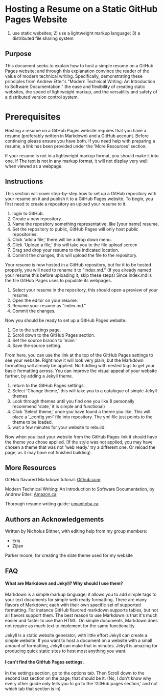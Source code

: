 # Hosting a Resume on a Static GitHub Pages Website

1) use static websites; 2) use a lightweight markup language; 3) a distributed file sharing system

## Purpose

This document seeks to explain how to host a simple resume on a GitHub Pages website; and through this explanation convince the reader of the value of modern technical writing. Specifically, demonstrating these principles from Andrew Etter's "Modern Technical Writing: An Introduction to Software Documentation." the ease and flexibility of creating static websites, the speed of lightweight markup, and the versatility and safety of a distributed version control system.

# Prerequisites

Hosting a resume on a GitHub Pages website requires that you have a resume (preferably written in Markdown) and a GitHub account. Before continuing please ensure you have both. If you need help with preparing a resume, a link has been provided under the 'More Resources' section.

If your resume is not in a lightweight markup format, you should make it into one. If The text is not in any markup format, it will not display very well when viewed as a webpage.

## Instructions

This section will cover step-by-step how to set up a GitHub repository with your resume on it and publish it to a GitHub Pages website. To begin, you first need to create a repository an upload your resume to it.

1. login to GitHub.
2. Create a new repository.
3. Name the repository something representative, like [your name] resume.
4. Set the repository to public, GitHub Pages will only host public repositories.
5. Click 'add a file,' there will be a drop down menu.
6. Click 'Upload a file,' this will take you to the file upload screen
7. Drag and drop your resume to the indicated location.
8. Commit the changes, this will upload the file to the repository.

Your resume is now hosted in a GitHub repository, but for it to be hosted properly, you will need to rename it to "index.md." (If you already named your resume this before uploading it, skip these steps) Since index.md is the file GitHub Pages uses to populate its webpages.

1. Select your resume in the repository, this should open a preview of your resume.
2. Open the editor on your resume.
3. Rename your resume as "index.md."
4. Commit the changes.

Now you should be ready to set up a GitHub Pages website.

1. Go to the settings page.
2. Scroll down to the GitHub Pages section.
3. Set the source branch to 'main.'
4. Save the source setting.

From here, you can use the link at the top of the GitHub Pages settings to see your website. Right now it will look very plain; but the Markdown formatting will already be applied. No fiddling with nested tags to get your basic formatting across. You can improve the visual appeal of your website further, by adding a Jekyll theme.

1. return to the GitHub Pages settings.
2. Select 'Change theme,' this will take you to a catalogue of simple Jekyll themes
3. Look through themes until you find one you like (I personally recommend 'slate,' it is simple and functional)
4. Click 'Select theme,' once you have found a theme you like. This will place a '_config.yml' file into repository. The yml file just points to the theme to be loaded.
5. wait a few minutes for your website to rebuild.

Now when you load your website from the GitHub Pages link it should have the theme you chose applied. (If the style was not applied, you may have chosen a theme that was not 'web ready.' try a different one. Or reload the page; as it may have not finished building)

## More Resources

GitHub flavored Markdown tutorial: [Github.com](https://guides.github.com/features/mastering-markdown/) 

Modern Technical Writing: An Introduction to Software Documentation, by Andrew Etter: [Amazon.ca](https://www.amazon.ca/Modern-Technical-Writing-Introduction-Documentation-ebook/dp/B01A2QL9SS)

Thorough resume writing guide: [umanitoba.ca](https://umanitoba.ca/student/careerservices/media/Resume.pdf) 

## Authors an Acknowledgements

Written by Nicholus Bittner, with editing help from my group members:

- Eriq
- Zijian

Parker moore, for creating the slate theme used for my website

## FAQ

#### What are Markdown and Jekyll? Why should I use them?

Markdown is a simple markup language; it allows you to add simple tags to your text documents for simple web ready formatting. There are many flavors of Markdown; each with their own specific set of supported formatting. For instance GitHub flavored markdown supports tables, but not all flavors support them. The best reason to use Markdown is that it's much easier and faster to use than HTML. On simple documents, Markdown does not require as much text to implement for the same functionality.

Jekyll Is a static website generator; with little effort Jekyll can create a simple website. If you want to host a document on a website with a small amount of formatting, Jekyll can make that in minutes. Jekyll is amazing for producing quick static sites to host most anything you want.

#### I can't find the GitHub Pages settings.

In the settings section, go to the options tab. Then Scroll down to the second last section on the page; that should be it. (No, I don't know why every other guide only tells you to go to the 'GitHub pages section,' and not which tab that section is in)
